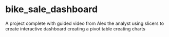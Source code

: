 # bike_sale_dashboard
A project complete with guided video from Alex the analyst
using slicers to create interactive dashboard
creating a pivot table
creating charts
